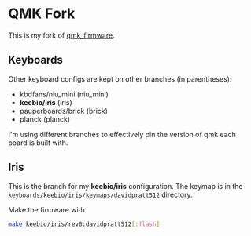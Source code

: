 # QMK Fork

This is my fork of [qmk_firmware](https://github.com/qmk/qmk_firmware).

## Keyboards

Other keyboard configs are kept on other branches (in parentheses):

* kbdfans/niu_mini (niu_mini)
* **keebio/iris** (iris)
* pauperboards/brick (brick)
* planck (planck)

I'm using different branches to effectively pin the version of qmk each board
is built with.

## Iris

This is the branch for my **keebio/iris** configuration. The keymap is in the
`keyboards/keebio/iris/keymaps/davidpratt512` directory.

Make the firmware with

```sh
make keebio/iris/rev6:davidpratt512[:flash]
```
